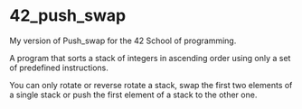 # 42_push_swap
My version of Push_swap for the 42 School of programming.

A program that sorts a stack of integers in ascending order using only a set of predefined instructions.

You can only rotate or reverse rotate a stack, swap the first two elements of a single stack or push the first element of a stack to the other one.
